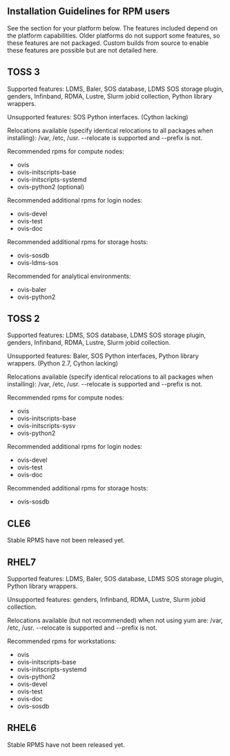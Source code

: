 ## Installation Guidelines for RPM users
See the section for your platform below.
The features included depend on the platform capabilities. Older platforms do not support some features, so these features are not packaged.
Custom builds from source to enable these features are possible but are not detailed here.

## TOSS 3

Supported features: LDMS, Baler, SOS database, LDMS SOS storage plugin, genders, Infinband, RDMA, Lustre, Slurm jobid collection, Python library wrappers.

Unsupported features: SOS Python interfaces. (Cython lacking)

Relocations available (specify identical relocations to all packages when installing):
/var, /etc, /usr. --relocate is supported and --prefix is not.

Recommended rpms for compute nodes:
* ovis
* ovis-initscripts-base
* ovis-initscripts-systemd
* ovis-python2 (optional)

Recommended additional rpms for login nodes:
* ovis-devel
* ovis-test
* ovis-doc

Recommended additional rpms for storage hosts:
* ovis-sosdb
* ovis-ldms-sos

Recommended for analytical environments:
* ovis-baler
* ovis-python2


## TOSS 2

Supported features: LDMS, SOS database, LDMS SOS storage plugin, genders, Infinband, RDMA, Lustre, Slurm jobid collection.

Unsupported features: Baler, SOS Python interfaces, Python library wrappers. (Python 2.7, Cython lacking)

Relocations available (specify identical relocations to all packages when installing):
/var, /etc, /usr. --relocate is supported and --prefix is not.

Recommended rpms for compute nodes:
* ovis
* ovis-initscripts-base
* ovis-initscripts-sysv
* ovis-python2

Recommended additional rpms for login nodes:
* ovis-devel
* ovis-test
* ovis-doc

Recommended additional rpms for storage hosts:
* ovis-sosdb

## CLE6

Stable RPMS have not been released yet.

## RHEL7

Supported features: LDMS, Baler, SOS database, LDMS SOS storage plugin, Python library wrappers.

Unsupported features: genders, Infinband, RDMA, Lustre, Slurm jobid collection.

Relocations available (but not recommended) when not using yum are:
/var, /etc, /usr. --relocate is supported and --prefix is not.

Recommended rpms for workstations:
* ovis
* ovis-initscripts-base
* ovis-initscripts-systemd
* ovis-python2
* ovis-devel
* ovis-test
* ovis-doc
* ovis-sosdb

## RHEL6

Stable RPMS have not been released yet.
